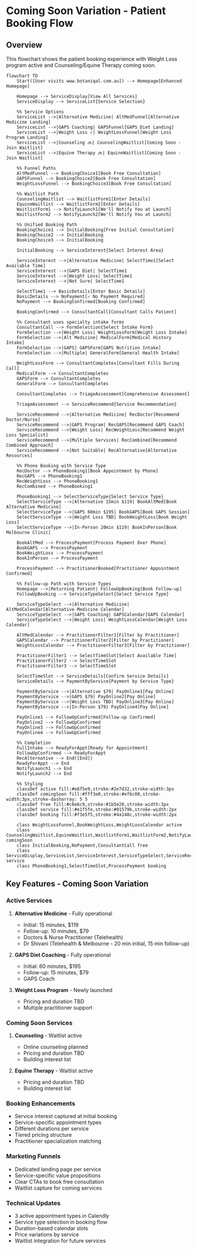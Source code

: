# Coming Soon Variation - Patient Booking Flow

## Overview
This flowchart shows the patient booking experience with Weight Loss program active and Counseling/Equine Therapy coming soon.

```mermaid
flowchart TD
    Start([User visits www.botaniqal.com.au]) --> Homepage[Enhanced Homepage]
    
    Homepage --> ServiceDisplay[View All Services]
    ServiceDisplay --> ServiceList{Service Selection}
    
    %% Service Options
    ServiceList -->|Alternative Medicine| AltMedFunnel[Alternative Medicine Landing]
    ServiceList -->|GAPS Coaching| GAPSFunnel[GAPS Diet Landing]
    ServiceList -->|Weight Loss ✓| WeightLossFunnel[Weight Loss Program Landing]
    ServiceList -->|Counseling 🔜| CounselingWaitlist[Coming Soon - Join Waitlist]
    ServiceList -->|Equine Therapy 🔜| EquineWaitlist[Coming Soon - Join Waitlist]
    
    %% Funnel Paths
    AltMedFunnel --> BookingChoice1[Book Free Consultation]
    GAPSFunnel --> BookingChoice2[Book Free Consultation]
    WeightLossFunnel --> BookingChoice3[Book Free Consultation]
    
    %% Waitlist Path
    CounselingWaitlist --> WaitlistForm1[Enter Details]
    EquineWaitlist --> WaitlistForm2[Enter Details]
    WaitlistForm1 --> NotifyLaunch1[We'll Notify You at Launch]
    WaitlistForm2 --> NotifyLaunch2[We'll Notify You at Launch]
    
    %% Unified Booking Path
    BookingChoice1 --> InitialBooking[Free Initial Consultation]
    BookingChoice2 --> InitialBooking
    BookingChoice3 --> InitialBooking
    
    InitialBooking --> ServiceInterest{Select Interest Area}
    
    ServiceInterest -->|Alternative Medicine| SelectTime1[Select Available Time]
    ServiceInterest -->|GAPS Diet| SelectTime1
    ServiceInterest -->|Weight Loss| SelectTime1
    ServiceInterest -->|Not Sure| SelectTime1
    
    SelectTime1 --> BasicDetails[Enter Basic Details]
    BasicDetails --> NoPayment[✓ No Payment Required]
    NoPayment --> BookingConfirmed[Booking Confirmed]
    
    BookingConfirmed --> ConsultantCall[Consultant Calls Patient]
    
    %% Consultant uses specialty intake forms
    ConsultantCall --> FormSelection{Select Intake Form}
    FormSelection -->|Weight Loss| WeightLossForm[Weight Loss Intake]
    FormSelection -->|Alt Medicine| MedicalForm[Medical History Intake]
    FormSelection -->|GAPS| GAPSForm[GAPS Nutrition Intake]
    FormSelection -->|Multiple| GeneralForm[General Health Intake]
    
    WeightLossForm --> ConsultantCompletes[Consultant Fills During Call]
    MedicalForm --> ConsultantCompletes
    GAPSForm --> ConsultantCompletes
    GeneralForm --> ConsultantCompletes
    
    ConsultantCompletes --> TriageAssessment[Comprehensive Assessment]
    
    TriageAssessment --> ServiceRecommend{Service Recommendation}
    
    ServiceRecommend -->|Alternative Medicine| RecDoctor[Recommend Doctor/Nurse]
    ServiceRecommend -->|GAPS Program| RecGAPS[Recommend GAPS Coach]
    ServiceRecommend -->|Weight Loss| RecWeightLoss[Recommend Weight Loss Specialist]
    ServiceRecommend -->|Multiple Services| RecCombined[Recommend Combined Approach]
    ServiceRecommend -->|Not Suitable| RecAlternative[Alternative Resources]
    
    %% Phone Booking with Service Type
    RecDoctor --> PhoneBooking1[Book Appointment by Phone]
    RecGAPS --> PhoneBooking1
    RecWeightLoss --> PhoneBooking1
    RecCombined --> PhoneBooking1
    
    PhoneBooking1 --> SelectServiceType{Select Service Type}
    SelectServiceType -->|Alternative 15min $119| BookAltMed[Book Alternative Medicine]
    SelectServiceType -->|GAPS 60min $195| BookGAPS[Book GAPS Session]
    SelectServiceType -->|Weight Loss TBD| BookWeightLoss[Book Weight Loss]
    SelectServiceType -->|In-Person 20min $119| BookInPerson[Book Melbourne Clinic]
    
    BookAltMed --> ProcessPayment[Process Payment Over Phone]
    BookGAPS --> ProcessPayment
    BookWeightLoss --> ProcessPayment
    BookInPerson --> ProcessPayment
    
    ProcessPayment --> PractitionerBooked[Practitioner Appointment Confirmed]
    
    %% Follow-up Path with Service Types
    Homepage -->|Returning Patient| FollowUpBooking[Book Follow-up]
    FollowUpBooking --> ServiceTypeSelect{Select Service Type}
    
    ServiceTypeSelect -->|Alternative Medicine| AltMedCalendar[Alternative Medicine Calendar]
    ServiceTypeSelect -->|GAPS Coaching| GAPSCalendar[GAPS Calendar]
    ServiceTypeSelect -->|Weight Loss| WeightLossCalendar[Weight Loss Calendar]
    
    AltMedCalendar --> PractitionerFilter1[Filter by Practitioner]
    GAPSCalendar --> PractitionerFilter2[Filter by Practitioner]
    WeightLossCalendar --> PractitionerFilter3[Filter by Practitioner]
    
    PractitionerFilter1 --> SelectTimeSlot[Select Available Time]
    PractitionerFilter2 --> SelectTimeSlot
    PractitionerFilter3 --> SelectTimeSlot
    
    SelectTimeSlot --> ServiceDetails[Confirm Service Details]
    ServiceDetails --> PaymentByService{Payment by Service Type}
    
    PaymentByService -->|Alternative $79| PayOnline1[Pay Online]
    PaymentByService -->|GAPS $79| PayOnline2[Pay Online]
    PaymentByService -->|Weight Loss TBD| PayOnline3[Pay Online]
    PaymentByService -->|In-Person $79| PayOnline4[Pay Online]
    
    PayOnline1 --> FollowUpConfirmed[Follow-up Confirmed]
    PayOnline2 --> FollowUpConfirmed
    PayOnline3 --> FollowUpConfirmed
    PayOnline4 --> FollowUpConfirmed
    
    %% Completion
    FullIntake --> ReadyForAppt[Ready for Appointment]
    FollowUpConfirmed --> ReadyForAppt
    RecAlternative --> End([End])
    ReadyForAppt --> End
    NotifyLaunch1 --> End
    NotifyLaunch2 --> End
    
    %% Styling
    classDef active fill:#e8f5e9,stroke:#2e7d32,stroke-width:3px
    classDef comingSoon fill:#fff3e0,stroke:#ef6c00,stroke-width:3px,stroke-dasharray: 5 5
    classDef free fill:#c8e6c9,stroke:#1b5e20,stroke-width:3px
    classDef service fill:#e1f5fe,stroke:#01579b,stroke-width:2px
    classDef booking fill:#f3e5f5,stroke:#4a148c,stroke-width:2px
    
    class WeightLossFunnel,BookWeightLoss,WeightLossCalendar active
    class CounselingWaitlist,EquineWaitlist,WaitlistForm1,WaitlistForm2,NotifyLaunch1,NotifyLaunch2 comingSoon
    class InitialBooking,NoPayment,ConsultantCall free
    class ServiceDisplay,ServiceList,ServiceInterest,ServiceTypeSelect,ServiceRecommend service
    class PhoneBooking1,SelectTimeSlot,ProcessPayment booking
```

## Key Features - Coming Soon Variation

### Active Services
1. **Alternative Medicine** - Fully operational
   - Initial: 15 minutes, $119
   - Follow-up: 10 minutes, $79
   - Doctors & Nurse Practitioner (Telehealth)
   - Dr Shivani (Telehealth & Melbourne - 20 min initial, 15 min follow-up)

2. **GAPS Diet Coaching** - Fully operational
   - Initial: 60 minutes, $195
   - Follow-up: 15 minutes, $79
   - GAPS Coach

3. **Weight Loss Program** - Newly launched
   - Pricing and duration TBD
   - Multiple practitioner support

### Coming Soon Services
1. **Counseling** - Waitlist active
   - Online counseling planned
   - Pricing and duration TBD
   - Building interest list

2. **Equine Therapy** - Waitlist active
   - Pricing and duration TBD
   - Building interest list

### Booking Enhancements
- Service interest captured at initial booking
- Service-specific appointment types
- Different durations per service
- Tiered pricing structure
- Practitioner specialization matching

### Marketing Funnels
- Dedicated landing page per service
- Service-specific value propositions
- Clear CTAs to book free consultation
- Waitlist capture for coming services

### Technical Updates
- 3 active appointment types in Calendly
- Service type selection in booking flow
- Duration-based calendar slots
- Price variations by service
- Waitlist integration for future services